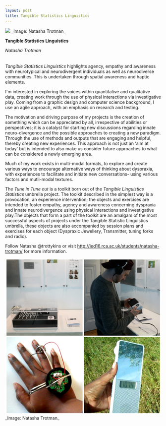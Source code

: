 ```yaml
---
layout: post
title: Tangible Statistics Linguistics
---
```


<img src="images/51a.jpg">
_Image: Natasha Trotman_

**Tangible Statistics Linguistics**

_Natasha Trotman_
<br />
<br />
<br />
_Tangible Statistics Linguistics_ highlights agency, empathy and awareness with neurotypical and neurodivergent individuals as well as neurodiverse communities.  This is undertaken through spatial awareness and haptic elements.

I'm interested in exploring the voices within quantitative and qualitative data, creating work through the use of physical interactions via investigative play. Coming from a graphic design and computer science background, I use an agile approach, with an emphasis on research and testing.

The motivation and driving purpose of my projects is the creation of something which can be appreciated by all, irrespective of abilities or perspectives; it is a catalyst for starting new discussions regarding innate neuro-divergence and the possible approaches to creating a new paradigm.  Through the use of methods and outputs that are engaging and helpful, thereby creating new experiences. This approach is not just an ‘aim at today' but is intended to also make us consider future approaches to what can be considered a newly emerging area.
 
Much of my work exists in multi-modal formats, to explore and create various ways to encourage alternative ways of thinking about dyspraxia, with experiences to facilitate and initiate new conversations- using various factors and mutli-modal textures.
 
The _Tune in Tune out_ is a toolkit born out of the _Tangible Linguistics Statistics_ umbrella project. The toolkit described in the simplest way is a provocation, an experience intervention; the objects and exercises are intended to foster empathy, agency and awareness concerning dyspraxia and innate neurodivergence using physical interactions and investigative play.The objects that form a part of the toolkit are an amalgam of the most successful aspects of projects under the Tangible Statistic Linguistics umbrella, these objects are also accompanied by session plans and exercises for each object (Dyspraxic Jewellery, Transmitter, tuning forks and radio).

Follow Natasha @trottykins or visit http://ied16.rca.ac.uk/students/natasha-trotman/ for more information.

<img src="images/51b.jpg">
_Image: Natasha Trotman_
